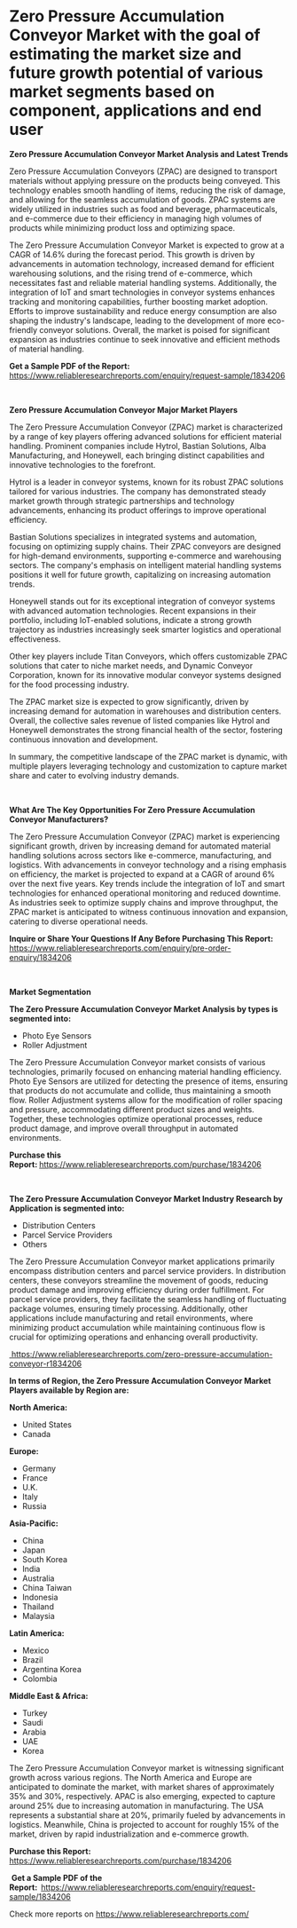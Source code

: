 <p><h1>Zero Pressure Accumulation Conveyor Market with the goal of estimating the market size and future growth potential of various market segments based on component, applications and end user</h1></p><p><strong>Zero Pressure Accumulation Conveyor Market Analysis and Latest Trends</strong></p>
<p><p>Zero Pressure Accumulation Conveyors (ZPAC) are designed to transport materials without applying pressure on the products being conveyed. This technology enables smooth handling of items, reducing the risk of damage, and allowing for the seamless accumulation of goods. ZPAC systems are widely utilized in industries such as food and beverage, pharmaceuticals, and e-commerce due to their efficiency in managing high volumes of products while minimizing product loss and optimizing space.</p><p>The Zero Pressure Accumulation Conveyor Market is expected to grow at a CAGR of 14.6% during the forecast period. This growth is driven by advancements in automation technology, increased demand for efficient warehousing solutions, and the rising trend of e-commerce, which necessitates fast and reliable material handling systems. Additionally, the integration of IoT and smart technologies in conveyor systems enhances tracking and monitoring capabilities, further boosting market adoption. Efforts to improve sustainability and reduce energy consumption are also shaping the industry's landscape, leading to the development of more eco-friendly conveyor solutions. Overall, the market is poised for significant expansion as industries continue to seek innovative and efficient methods of material handling.</p></p>
<p><strong>Get a Sample PDF of the Report:&nbsp;</strong> <a href="https://www.reliableresearchreports.com/enquiry/request-sample/1834206?utm_campaign=2327&utm_medium=2&utm_source=Github&utm_content=ia&utm_term=19022025&utm_id=zero-pressure-accumulation-conveyor">https://www.reliableresearchreports.com/enquiry/request-sample/1834206</a></p>
<p>&nbsp;</p>
<p><strong>Zero Pressure Accumulation Conveyor Major Market Players</strong></p>
<p><p>The Zero Pressure Accumulation Conveyor (ZPAC) market is characterized by a range of key players offering advanced solutions for efficient material handling. Prominent companies include Hytrol, Bastian Solutions, Alba Manufacturing, and Honeywell, each bringing distinct capabilities and innovative technologies to the forefront.</p><p>Hytrol is a leader in conveyor systems, known for its robust ZPAC solutions tailored for various industries. The company has demonstrated steady market growth through strategic partnerships and technology advancements, enhancing its product offerings to improve operational efficiency.</p><p>Bastian Solutions specializes in integrated systems and automation, focusing on optimizing supply chains. Their ZPAC conveyors are designed for high-demand environments, supporting e-commerce and warehousing sectors. The company's emphasis on intelligent material handling systems positions it well for future growth, capitalizing on increasing automation trends.</p><p>Honeywell stands out for its exceptional integration of conveyor systems with advanced automation technologies. Recent expansions in their portfolio, including IoT-enabled solutions, indicate a strong growth trajectory as industries increasingly seek smarter logistics and operational effectiveness.</p><p>Other key players include Titan Conveyors, which offers customizable ZPAC solutions that cater to niche market needs, and Dynamic Conveyor Corporation, known for its innovative modular conveyor systems designed for the food processing industry.</p><p>The ZPAC market size is expected to grow significantly, driven by increasing demand for automation in warehouses and distribution centers. Overall, the collective sales revenue of listed companies like Hytrol and Honeywell demonstrates the strong financial health of the sector, fostering continuous innovation and development.</p><p>In summary, the competitive landscape of the ZPAC market is dynamic, with multiple players leveraging technology and customization to capture market share and cater to evolving industry demands.</p></p>
<p>&nbsp;</p>
<p><strong>What Are The Key Opportunities For Zero Pressure Accumulation Conveyor Manufacturers?</strong></p>
<p><p>The Zero Pressure Accumulation Conveyor (ZPAC) market is experiencing significant growth, driven by increasing demand for automated material handling solutions across sectors like e-commerce, manufacturing, and logistics. With advancements in conveyor technology and a rising emphasis on efficiency, the market is projected to expand at a CAGR of around 6% over the next five years. Key trends include the integration of IoT and smart technologies for enhanced operational monitoring and reduced downtime. As industries seek to optimize supply chains and improve throughput, the ZPAC market is anticipated to witness continuous innovation and expansion, catering to diverse operational needs.</p></p>
<p><strong>Inquire or Share Your Questions If Any Before Purchasing This Report:</strong> <a href="https://www.reliableresearchreports.com/enquiry/pre-order-enquiry/1834206?utm_campaign=2327&utm_medium=2&utm_source=Github&utm_content=ia&utm_term=19022025&utm_id=zero-pressure-accumulation-conveyor">https://www.reliableresearchreports.com/enquiry/pre-order-enquiry/1834206</a></p>
<p>&nbsp;</p>
<p><strong>Market Segmentation</strong></p>
<p><strong>The Zero Pressure Accumulation Conveyor Market Analysis by types is segmented into:</strong></p>
<p><ul><li>Photo Eye Sensors</li><li>Roller Adjustment</li></ul></p>
<p><p>The Zero Pressure Accumulation Conveyor market consists of various technologies, primarily focused on enhancing material handling efficiency. Photo Eye Sensors are utilized for detecting the presence of items, ensuring that products do not accumulate and collide, thus maintaining a smooth flow. Roller Adjustment systems allow for the modification of roller spacing and pressure, accommodating different product sizes and weights. Together, these technologies optimize operational processes, reduce product damage, and improve overall throughput in automated environments.</p></p>
<p><strong>Purchase this Report:&nbsp;</strong><a href="https://www.reliableresearchreports.com/purchase/1834206?utm_campaign=2327&utm_medium=2&utm_source=Github&utm_content=ia&utm_term=19022025&utm_id=zero-pressure-accumulation-conveyor">https://www.reliableresearchreports.com/purchase/1834206</a></p>
<p>&nbsp;</p>
<p><strong>The Zero Pressure Accumulation Conveyor Market Industry Research by Application is segmented into:</strong></p>
<p><ul><li>Distribution Centers</li><li>Parcel Service Providers</li><li>Others</li></ul></p>
<p><p>The Zero Pressure Accumulation Conveyor market applications primarily encompass distribution centers and parcel service providers. In distribution centers, these conveyors streamline the movement of goods, reducing product damage and improving efficiency during order fulfillment. For parcel service providers, they facilitate the seamless handling of fluctuating package volumes, ensuring timely processing. Additionally, other applications include manufacturing and retail environments, where minimizing product accumulation while maintaining continuous flow is crucial for optimizing operations and enhancing overall productivity.</p></p>
<p><a href="https://www.reliableresearchreports.com/zero-pressure-accumulation-conveyor-r1834206?utm_campaign=2327&utm_medium=2&utm_source=Github&utm_content=ia&utm_term=19022025&utm_id=zero-pressure-accumulation-conveyor">&nbsp;https://www.reliableresearchreports.com/zero-pressure-accumulation-conveyor-r1834206</a></p>
<p><strong>In terms of Region, the Zero Pressure Accumulation Conveyor Market Players available by Region are:</strong></p>
<p>
    <p> <strong> North America: </strong>
        <ul>
            <li>United States</li>
            <li>Canada</li>
        </ul>
        </p> 
    <p> <strong> Europe: </strong>
        <ul>
            <li>Germany</li>
            <li>France</li>
            <li>U.K.</li>
            <li>Italy</li>
            <li>Russia</li>
        </ul>
        </p> 
    <p> <strong> Asia-Pacific: </strong>
        <ul>
            <li>China</li>
            <li>Japan</li>
            <li>South Korea</li>
            <li>India</li>
            <li>Australia</li>
            <li>China Taiwan</li>
            <li>Indonesia</li>
            <li>Thailand</li>
            <li>Malaysia</li>
        </ul>
        </p> 
    <p> <strong> Latin America: </strong>
        <ul>
            <li>Mexico</li>
            <li>Brazil</li>
            <li>Argentina Korea</li>
            <li>Colombia</li>
        </ul>
        </p> 
    <p> <strong> Middle East & Africa: </strong>
        <ul>
            <li>Turkey</li>
            <li>Saudi</li>
            <li>Arabia</li>
            <li>UAE</li>
            <li>Korea</li>
        </ul>
    </p>
    </p>
<p><p>The Zero Pressure Accumulation Conveyor market is witnessing significant growth across various regions. The North America and Europe are anticipated to dominate the market, with market shares of approximately 35% and 30%, respectively. APAC is also emerging, expected to capture around 25% due to increasing automation in manufacturing. The USA represents a substantial share at 20%, primarily fueled by advancements in logistics. Meanwhile, China is projected to account for roughly 15% of the market, driven by rapid industrialization and e-commerce growth.</p></p>
<p><strong>Purchase this Report: </strong><a href="https://www.reliableresearchreports.com/purchase/1834206?utm_campaign=2327&utm_medium=2&utm_source=Github&utm_content=ia&utm_term=19022025&utm_id=zero-pressure-accumulation-conveyor">https://www.reliableresearchreports.com/purchase/1834206</a></p>
<p>&nbsp;<strong>Get a Sample PDF of the Report:&nbsp;&nbsp;</strong><a href="https://www.reliableresearchreports.com/enquiry/request-sample/1834206?utm_campaign=2327&utm_medium=2&utm_source=Github&utm_content=ia&utm_term=19022025&utm_id=zero-pressure-accumulation-conveyor">https://www.reliableresearchreports.com/enquiry/request-sample/1834206</a></p>
<p><strong></strong></p>
<p>Check more reports on <a href="https://www.reliableresearchreports.com/?utm_campaign=2327&utm_medium=2&utm_source=Github&utm_content=ia&utm_term=19022025&utm_id=zero-pressure-accumulation-conveyor">https://www.reliableresearchreports.com/</a></p>